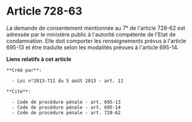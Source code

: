 # Article 728-63

La demande de consentement mentionnée au 7° de l'article 728-62 est adressée par le ministère public à l'autorité compétente
de l'Etat de condamnation. Elle doit comporter les renseignements prévus à l'article 695-13 et être traduite selon les
modalités prévues à l'article 695-14.

**Liens relatifs à cet article**

	**Créé par**:

	  - Loi n°2013-711 du 5 août 2013 - art. 11

	**Cite**:

	  - Code de procédure pénale - art. 695-13
	  - Code de procédure pénale - art. 695-14
	  - Code de procédure pénale - art. 728-62
